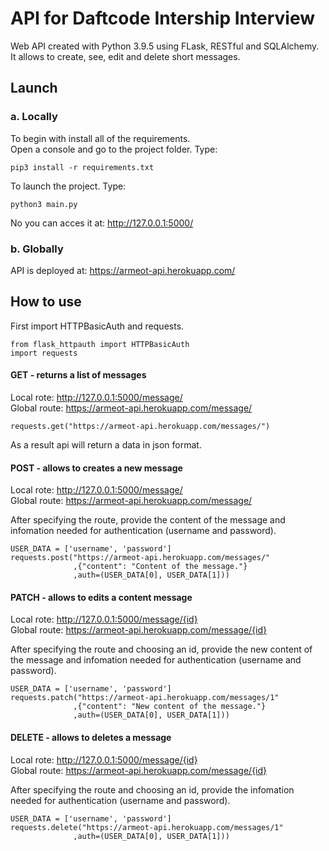 # API for Daftcode Intership Interview
Web API created with Python 3.9.5 using FLask, RESTful and SQLAlchemy.  
It allows to create, see, edit and delete short messages.

## Launch
### a. Locally
To begin with install all of the requirements.  
Open a console and go to the project folder. Type:
```
pip3 install -r requirements.txt
```
To launch the project. Type:
```
python3 main.py
```
No you can acces it at:  http://127.0.0.1:5000/  
### b. Globally
API is deployed at: https://armeot-api.herokuapp.com/

## How to use
First import HTTPBasicAuth and requests.
```
from flask_httpauth import HTTPBasicAuth
import requests
```

#### GET - returns a list of messages  
Local rote: http://127.0.0.1:5000/message/  
Global route: https://armeot-api.herokuapp.com/message/
```
requests.get("https://armeot-api.herokuapp.com/messages/")
```
As a result api will return a data in json format.

#### POST - allows to creates a new message  
Local rote: http://127.0.0.1:5000/message/  
Global route: https://armeot-api.herokuapp.com/message/  
  
After specifying the route, provide the content of the message and infomation needed for authentication (username and password).
```
USER_DATA = ['username', 'password']
requests.post("https://armeot-api.herokuapp.com/messages/"
              ,{"content": "Content of the message."}
              ,auth=(USER_DATA[0], USER_DATA[1]))
```

#### PATCH - allows to edits a content message
Local rote: http://127.0.0.1:5000/message/{id}  
Global route: https://armeot-api.herokuapp.com/message/{id}  
  
After specifying the route and choosing an id, provide the new content of the message and infomation needed for authentication (username and password).
```
USER_DATA = ['username', 'password']
requests.patch("https://armeot-api.herokuapp.com/messages/1"
              ,{"content": "New content of the message."}
              ,auth=(USER_DATA[0], USER_DATA[1]))
```

#### DELETE - allows to deletes a message
Local rote: http://127.0.0.1:5000/message/{id}  
Global route: https://armeot-api.herokuapp.com/message/{id}  
  
After specifying the route and choosing an id, provide the infomation needed for authentication (username and password).
```
USER_DATA = ['username', 'password']
requests.delete("https://armeot-api.herokuapp.com/messages/1"
              ,auth=(USER_DATA[0], USER_DATA[1]))
```
